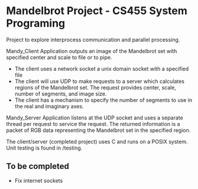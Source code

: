 # Mandelbrot Project - CS455 System Programing

Project to explore interprocess communication and parallel processing. 

Mandy_Client Application outputs an image of the Mandelbrot set with specified center and scale to file or to pipe.

- The client uses a network socket a unix domain socket with a specified file
- The client will use UDP to make requests to a server which calculates regions of the Mandelbrot set.  The request provides center, scale, number of segments, and image size.
- The client has a mechanism to specify the number of segments to use in the real and imaginary axes.

Mandy_Server Application listens at the UDP socket and uses a separate thread per request to service the request. The returned information is a packet of RGB data representing the Mandelbrot set in the specified region. 

The client/server (completed project) uses C and runs on a POSIX system.  Unit testing is found in /testing.

## To be completed
- Fix internet sockets
